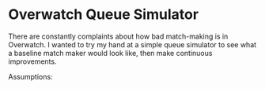 # Overwatch Queue Simulator
There are constantly complaints about how bad match-making is in Overwatch. I wanted to try my hand at a simple queue simulator to
see what a baseline match maker would look like, then make continuous improvements.

Assumptions:
